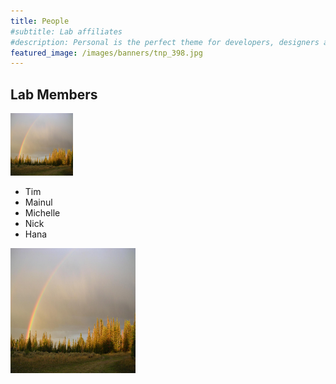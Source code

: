 ```yaml
---
title: People
#subtitle: Lab affiliates
#description: Personal is the perfect theme for developers, designers and other creatives.
featured_image: /images/banners/tnp_398.jpg
---
```


## Lab Members

<img src="/images/teampic/LM-rainbow.JPG" alt="MarineGEO circle logo" style="height: 100px; width:100px;"/>
  
 
* Tim
* Mainul
* Michelle
* Nick
* Hana


<img class="img-circle img-responsive img-center" src="/images/teampic/LM-rainbow.JPG" alt="" height="200" width="200">

